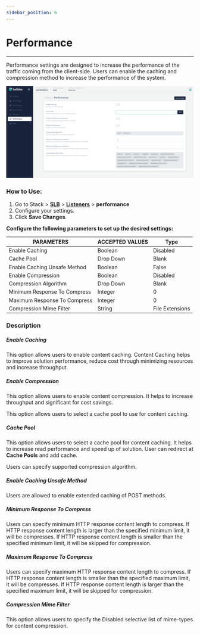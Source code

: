 ```yaml
---
sidebar_position: 6
---
```


# Performance

---

Performance settings are designed to increase the performance of the traffic coming from the client-side. Users can enable the caching and compression method to increase the performance of the system.

![performance](/img/adc/v7/docs/performance.png)

### How to Use:

1. Go to Stack > [**SLB**](/enterprise/adc) > [**Listeners**](./listeners.md) > **performance**
2. Configure your settings.
3. Click **Save Changes**.

**Configure the following parameters to set up the desired settings:**

| PARAMETERS                    | ACCEPTED VALUES | Type           |
|-------------------------------|-----------------|----------------|
| Enable Caching                | Boolean         | Disabled       |
| Cache Pool                    | Drop Down       | Blank          |
| Enable Caching Unsafe Method  | Boolean         | False          |
| Enable Compression            | Boolean         | Disabled       |
| Compression Algorithm         | Drop Down       | Blank          |
| Minimum Response To Compress  | Integer         | 0              |
| Maximum Response To Compress  | Integer         | 0              |
| Compression Mime Filter       | String          | File Extensions|

### Description

##### **Enable Caching**

This option allows users to enable content caching. Content Caching helps to improve solution performance, reduce cost through minimizing resources and increase throughput.

##### **Enable Compression**

This option allows users to enable content compression. It helps to increase throughput and significant for cost savings. 

This option allows users to select a cache pool to use for content caching.

##### **Cache Pool**

This option allows users to select a cache pool for content caching. It helps to increase read performance and speed up of solution. User can redirect at **Cache Pools** and add cache.

Users can specify supported compression algorithm.

##### **Enable Caching Unsafe Method**

Users are allowed to enable extended caching of POST methods.

##### **Minimum Response To Compress**

Users can specify minimum HTTP response content length to compress. If HTTP response content length is larger than the specified minimum limit, it will be compresses. If HTTP response content length is smaller than the specified minimum limit, it will be skipped for compression.

##### **Maximum Response To Compress**

Users can specify maximum HTTP response content length to compress. If HTTP response content length is smaller than the specified maximum limit, it will be compresses. If HTTP response content length is larger than the specified maximum limit, it will be skipped for compression.

##### **Compression Mime Filter**

This option allows users to specify the Disabled selective list of mime-types for content compression.